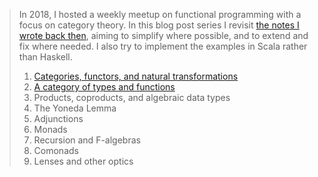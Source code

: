 > In 2018, I hosted a weekly meetup on functional programming with a focus on category theory. In this blog post series I revisit [the notes I wrote back then](https://github.com/jwbuurlage/category-theory-programmers), aiming to simplify where possible, and to extend and fix where needed. I also try to implement the examples in Scala rather than Haskell.
>
> 1. [Categories, functors, and natural transformations](/blog/ctp-categories/)
> 1. [A category of types and functions](/blog/ctp-programmer-category/)
> 1. Products, coproducts, and algebraic data types
> 1. The Yoneda Lemma
> 1. Adjunctions
> 1. Monads
> 1. Recursion and F-algebras
> 1. Comonads
> 1. Lenses and other optics